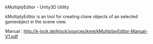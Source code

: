 kMultiplyEditor - Unity3D Utility 

kMultiplyEditor is an tool for creating clone objects of an selected gameobject in the scene view.

Manual			 : http://k-lock.de/klock/sources/kme/kMultiplayEditor-Manual-V1.pdf
